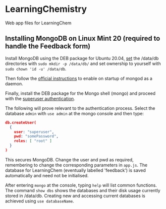 # LearningChemistry
Web app files for LearningChem

## Installing MongoDB on Linux Mint 20 (required to handle the Feedback form)

Install MongoDB using the DEB package for Ubuntu 20.04, [set](https://fantinel.dev/mongodb-error-datadb-on-linux/) the /data/db directories with `sudo mkdir -p /data/db/` and set ownership to yourself with `sudo chown 'id -u' /data/db`.

Then follow the [official instructions](https://docs.mongodb.com/manual/tutorial/install-mongodb-on-ubuntu/) to enable on startup of mongod as a daemon.

Finally, install the DEB package for the Mongo shell (mongo) and proceed with the [superuser authentication](https://docs.mongodb.com/guides/server/auth/).

The following will prove relevant to the authentication process. Select the database `admin` with `use admin` at the mongo console and then type:

```json
db.createUser(
  {
    user: "superuser",
    pwd: "somePassword",
    roles: [ "root" ]
  }
)
```

This secures MongoDB. Change the user and pwd as required, remembering to change the corresponding parameters in `app.js`. The database for LearningChem (eventually labelled 'feedback') is saved automatically and need not be initialised.

After entering `mongo` at the console, typing `help` will list common functions. The command `show dbs` shows the databases and their disk usage currently stored in /data/db. Creating new and accessing current databases is achieved using `use databaseName`.
